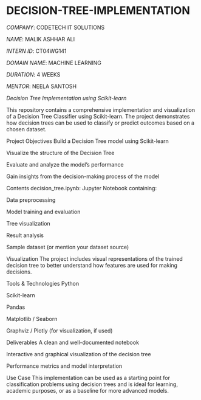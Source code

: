 # DECISION-TREE-IMPLEMENTATION

*COMPANY*: CODETECH IT SOLUTIONS

*NAME*: MALIK ASHHAR ALI

*INTERN ID*: CT04WG141

*DOMAIN NAME*: MACHINE LEARNING

*DURATION*: 4 WEEKS

*MENTOR*: NEELA SANTOSH

   *Decision Tree Implementation using Scikit-learn*
   
This repository contains a comprehensive implementation and visualization of a Decision Tree Classifier using Scikit-learn. The project demonstrates how decision trees can be used to classify or predict outcomes based on a chosen dataset.

  Project Objectives
Build a Decision Tree model using Scikit-learn

Visualize the structure of the Decision Tree

Evaluate and analyze the model’s performance

Gain insights from the decision-making process of the model

  Contents
decision_tree.ipynb: Jupyter Notebook containing:

Data preprocessing

Model training and evaluation

Tree visualization

Result analysis

Sample dataset (or mention your dataset source)

  Visualization
The project includes visual representations of the trained decision tree to better understand how features are used for making decisions.

  Tools & Technologies
Python

Scikit-learn

Pandas

Matplotlib / Seaborn

Graphviz / Plotly (for visualization, if used)

  Deliverables
A clean and well-documented notebook

Interactive and graphical visualization of the decision tree

Performance metrics and model interpretation

  Use Case
This implementation can be used as a starting point for classification problems using decision trees and is ideal for learning, academic purposes, or as a baseline for more advanced models.

